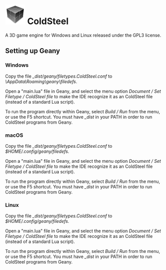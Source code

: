 # ![icon](logo.png) ColdSteel

A 3D game engine for Windows and Linux released under the GPL3 license.

## Setting up Geany

### Windows

Copy the file *_dist/geany/filetypes.ColdSteel.conf* to *<User>\AppData\Roaming\geany\filedefs*.

Open a "main.lua" file in Geany, and select the menu option *Document / Set Filetype / ColdSteel file* to make the IDE recognize it as an ColdSteel file (instead of a standard Lua script).

To run the program directly within Geany, select *Build / Run* from the menu, or use the F5 shortcut.
You must have *_dist* in your PATH in order to run ColdSteel programs from Geany.

### macOS

Copy the file *_dist/geany/filetypes.ColdSteel.conf* to *$HOME/.config/geany/filedefs*.

Open a "main.lua" file in Geany, and select the menu option *Document / Set Filetype / ColdSteel file* to make the IDE recognize it as an ColdSteel file (instead of a standard Lua script).

To run the program directly within Geany, select *Build / Run* from the menu, or use the F5 shortcut.
You must have *_dist* in your PATH in order to run ColdSteel programs from Geany.

### Linux

Copy the file *_dist/geany/filetypes.ColdSteel.conf* to *$HOME/.config/geany/filedefs*.

Open a "main.lua" file in Geany, and select the menu option *Document / Set Filetype / ColdSteel file* to make the IDE recognize it as an ColdSteel file (instead of a standard Lua script).

To run the program directly within Geany, select *Build / Run* from the menu, or use the F5 shortcut.
You must have *_dist* in your PATH in order to run ColdSteel programs from Geany.
